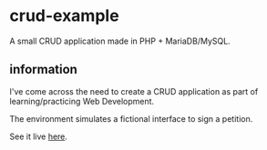 # crud-example

A small CRUD application made in PHP + MariaDB/MySQL.

## information

I've come across the need to create a CRUD application as part of learning/practicing Web Development.

The environment simulates a fictional interface to sign a petition.

See it live <a href="#">here</a>.
